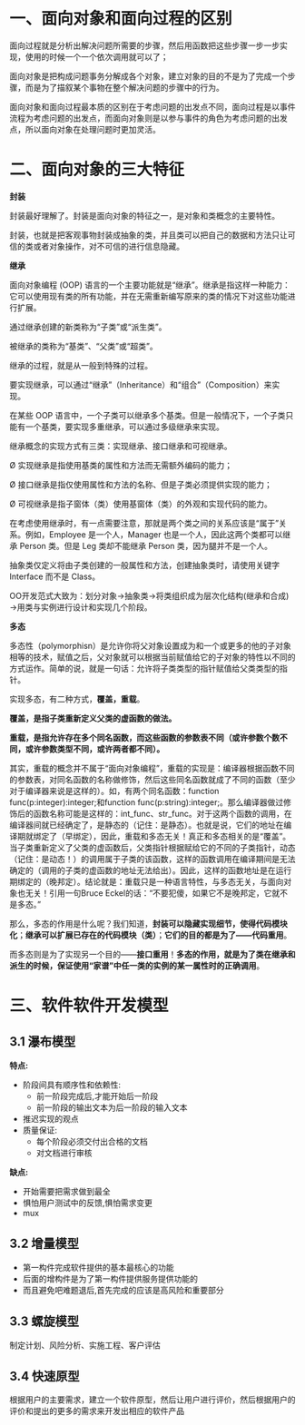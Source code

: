 # 一、面向对象和面向过程的区别

面向过程就是分析出解决问题所需要的步骤，然后用函数把这些步骤一步一步实现，使用的时候一个一个依次调用就可以了；

面向对象是把构成问题事务分解成各个对象，建立对象的目的不是为了完成一个步骤，而是为了描叙某个事物在整个解决问题的步骤中的行为。

面向对象和面向过程最本质的区别在于考虑问题的出发点不同，面向过程是以事件流程为考虑问题的出发点，而面向对象则是以参与事件的角色为考虑问题的出发点，所以面向对象在处理问题时更加灵活。

# 二、面向对象的三大特征

**封装**

封装最好理解了。封装是面向对象的特征之一，是对象和类概念的主要特性。

封装，也就是把客观事物封装成抽象的类，并且类可以把自己的数据和方法只让可信的类或者对象操作，对不可信的进行信息隐藏。

**继承**

面向对象编程 (OOP) 语言的一个主要功能就是“继承”。继承是指这样一种能力：它可以使用现有类的所有功能，并在无需重新编写原来的类的情况下对这些功能进行扩展。

通过继承创建的新类称为“子类”或“派生类”。

被继承的类称为“基类”、“父类”或“超类”。

继承的过程，就是从一般到特殊的过程。

要实现继承，可以通过“继承”（Inheritance）和“组合”（Composition）来实现。

在某些 OOP 语言中，一个子类可以继承多个基类。但是一般情况下，一个子类只能有一个基类，要实现多重继承，可以通过多级继承来实现。

 

继承概念的实现方式有三类：实现继承、接口继承和可视继承。

Ø         实现继承是指使用基类的属性和方法而无需额外编码的能力；

Ø         接口继承是指仅使用属性和方法的名称、但是子类必须提供实现的能力；

Ø         可视继承是指子窗体（类）使用基窗体（类）的外观和实现代码的能力。

在考虑使用继承时，有一点需要注意，那就是两个类之间的关系应该是“属于”关系。例如，Employee 是一个人，Manager 也是一个人，因此这两个类都可以继承 Person 类。但是 Leg 类却不能继承 Person 类，因为腿并不是一个人。

抽象类仅定义将由子类创建的一般属性和方法，创建抽象类时，请使用关键字 Interface 而不是 Class。

OO开发范式大致为：划分对象→抽象类→将类组织成为层次化结构(继承和合成) →用类与实例进行设计和实现几个阶段。

**多态**

多态性（polymorphisn）是允许你将父对象设置成为和一个或更多的他的子对象相等的技术，赋值之后，父对象就可以根据当前赋值给它的子对象的特性以不同的方式运作。简单的说，就是一句话：允许将子类类型的指针赋值给父类类型的指针。

实现多态，有二种方式，**覆盖，重载**。

**覆盖，是指子类重新定义父类的虚函数的做法。**

**重载，是指允许存在多个同名函数，而这些函数的参数表不同（或许参数个数不同，或许参数类型不同，或许两者都不同）。**

其实，重载的概念并不属于“面向对象编程”，重载的实现是：编译器根据函数不同的参数表，对同名函数的名称做修饰，然后这些同名函数就成了不同的函数（至少对于编译器来说是这样的）。如，有两个同名函数：function func(p:integer):integer;和function func(p:string):integer;。那么编译器做过修饰后的函数名称可能是这样的：int_func、str_func。对于这两个函数的调用，在编译器间就已经确定了，是静态的（记住：是静态）。也就是说，它们的地址在编译期就绑定了（早绑定），因此，重载和多态无关！真正和多态相关的是“覆盖”。当子类重新定义了父类的虚函数后，父类指针根据赋给它的不同的子类指针，动态（记住：是动态！）的调用属于子类的该函数，这样的函数调用在编译期间是无法确定的（调用的子类的虚函数的地址无法给出）。因此，这样的函数地址是在运行期绑定的（晚邦定）。结论就是：重载只是一种语言特性，与多态无关，与面向对象也无关！引用一句Bruce Eckel的话：“不要犯傻，如果它不是晚邦定，它就不是多态。”

那么，多态的作用是什么呢？我们知道，**封装可以隐藏实现细节，使得代码模块化**；**继承可以扩展已存在的代码模块（类）**；**它们的目的都是为了——代码重用**。

而多态则是为了实现另一个目的——**接口重用**！**多态的作用，就是为了类在继承和派生的时候，保证使用“家谱”中任一类的实例的某一属性时的正确调用**。

# 三、软件软件开发模型

## 3.1 瀑布模型

**特点:**

- 阶段间具有顺序性和依赖性:
  - 前一阶段完成后,才能开始后一阶段
  - 前一阶段的输出文本为后一阶段的输入文本
- 推迟实现的观点
- 质量保证:
  - 每个阶段必须交付出合格的文档
  - 对文档进行审核

**缺点:**

- 开始需要把需求做到最全
- 惧怕用户测试中的反馈,惧怕需求变更
- mux

## 3.2 增量模型

- 第一构件完成软件提供的基本最核心的功能
- 后面的增构件是为了第一构件提供服务提供功能的
- 而且避免吧难题退后,首先完成的应该是高风险和重要部分

## 3.3 螺旋模型

制定计划、风险分析、实施工程、客户评估

## 3.4 快速原型

根据用户的主要需求，建立一个软件原型，然后让用户进行评价，然后根据用户的评价和提出的更多的需求来开发出相应的软件产品

